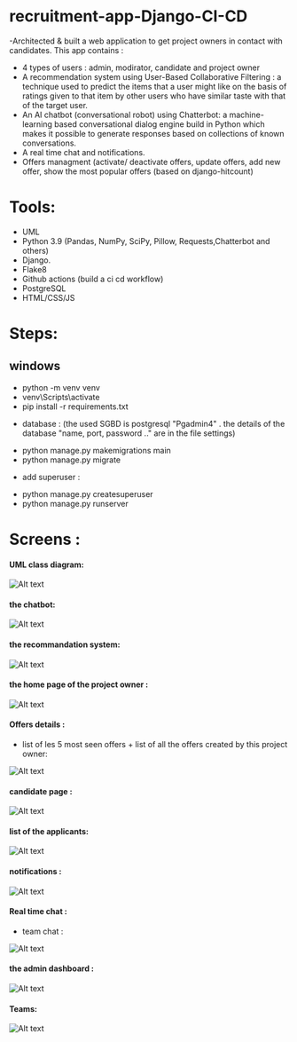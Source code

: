 # recruitment-app-Django-CI-CD

-Architected & built a web application to get project owners in contact with candidates.
This app contains :
* 4 types of users : admin, modirator, candidate and project owner 
* A recommendation system using User-Based Collaborative Filtering : a technique used to predict the items that a user might like on the basis of ratings given to that item by other users who have similar taste with that of the target user.
* An AI chatbot (conversational robot) using Chatterbot: a machine-learning based conversational dialog engine build in Python which makes it possible to generate responses based on collections of known conversations. 
* A real time chat and notifications.
* Offers managment (activate/ deactivate offers, update offers, add new offer, show the most popular offers (based on django-hitcount)


# Tools:
- UML
- Python 3.9 (Pandas, NumPy, SciPy, Pillow, Requests,Chatterbot and others) 
- Django.
- Flake8 
- Github actions (build a ci cd workflow)
- PostgreSQL
- HTML/CSS/JS

# Steps:
## windows
- python -m venv venv
- venv\Scripts\activate
- pip install -r requirements.txt
* database : (the used SGBD is postgresql "Pgadmin4" . the details of the database "name, port, password .." are in the file settings) 
- python manage.py makemigrations main
- python manage.py migrate
* add superuser : 
- python manage.py createsuperuser
- python manage.py runserver

# Screens :
#### UML class diagram:
<img src="pics/UML.PNG" alt="Alt text" title="Optional title">

#### the chatbot:
<img src="pics/chatbot.PNG" alt="Alt text" title="Optional title">

#### the recommandation system:
<img src="pics/recommandations.PNG" alt="Alt text" title="Optional title">

#### the home page of the project owner :
<img src="pics/projectowner.PNG" alt="Alt text" title="Optional title">

#### Offers details :
* list of les 5 most seen offers + list of all the offers created by this project owner:

<img src="pics/offer.PNG" alt="Alt text" title="Optional title">

#### candidate page :

<img src="pics/offercandi.PNG" alt="Alt text" title="Optional title">

#### list of the applicants:

<img src="pics/interested.PNG" alt="Alt text" title="Optional title">

#### notifications :

<img src="pics/notifications.PNG" alt="Alt text" title="Optional title">

#### Real time chat :

* team chat :
<img src="pics/teamchat.PNG" alt="Alt text" title="Optional title">

#### the admin dashboard :

<img src="pics/admin.PNG" alt="Alt text" title="Optional title">

#### Teams:
<img src="pics/teams.PNG" alt="Alt text" title="Optional title">


